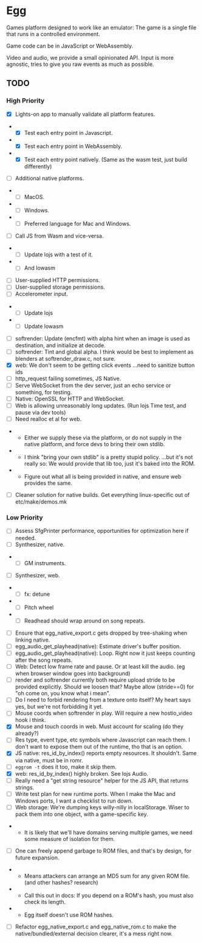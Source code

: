# Egg

Games platform designed to work like an emulator: The game is a single file that runs in a controlled environment.

Game code can be in JavaScript or WebAssembly.

Video and audio, we provide a small opinionated API.
Input is more agnostic, tries to give you raw events as much as possible.

## TODO

### High Priority

- [x] Lights-on app to manually validate all platform features.
- - [x] Test each entry point in Javascript.
- - [x] Test each entry point in WebAssembly.
- - [x] Test each entry point natively. (Same as the wasm test, just build differently)
- [ ] Additional native platforms.
- - [ ] MacOS.
- - [ ] Windows.
- - [ ] Preferred language for Mac and Windows.
- [ ] Call JS from Wasm and vice-versa.
- - [ ] Update lojs with a test of it.
- - [ ] And lowasm
- [ ] User-supplied HTTP permissions.
- [ ] User-supplied storage permissions.
- [ ] Accelerometer input.
- - [ ] Update lojs
- - [ ] Update lowasm
- [ ] softrender: Update (encfmt) with alpha hint when an image is used as destination, and initialize at decode.
- [ ] softrender: Tint and global alpha. I think would be best to implement as blenders at softrender_draw.c, not sure.
- [x] web: We don't seem to be getting click events ...need to sanitize button ids
- [ ] http_request failing sometimes, JS Native.
- [ ] Serve WebSocket from the dev server, just an echo service or something, for testing.
- [ ] Native: OpenSSL for HTTP and WebSocket.
- [ ] Web is allowing unreasonably long updates. (Run lojs Time test, and pause via dev tools)
- [ ] Need realloc et al for web.
- - Either we supply these via the platform, or do not supply in the native platform, and force devs to bring their own stdlib.
- - I think "bring your own stdlib" is a pretty stupid policy. ...but it's not really so: We would provide that lib too, just it's baked into the ROM.
- - Figure out what all is being provided in native, and ensure web provides the same.
- [ ] Cleaner solution for native builds. Get everything linux-specific out of etc/make/demos.mk

### Low Priority

- [ ] Assess SfgPrinter performance, opportunities for optimization here if needed.
- [ ] Synthesizer, native.
- - [ ] GM instruments.
- [ ] Synthesizer, web.
- - [ ] fx: detune
- - [ ] Pitch wheel
- - [ ] Readhead should wrap around on song repeats.
- [ ] Ensure that egg_native_export.c gets dropped by tree-shaking when linking native.
- [ ] egg_audio_get_playhead(native): Estimate driver's buffer position.
- [ ] egg_audio_get_playhead(native): Loop. Right now it just keeps counting after the song repeats.
- [ ] Web: Detect low frame rate and pause. Or at least kill the audio. (eg when browser window goes into background)
- [ ] render and softrender currently both require upload stride to be provided explicitly. Should we loosen that? Maybe allow (stride==0) for "oh come on, you know what i mean".
- [ ] Do I need to forbid rendering from a texture onto itself? My heart says yes, but we're not forbidding it yet.
- [ ] Mouse coords when softrender in play. Will require a new hostio_video hook i think.
- [x] Mouse and touch coords in web. Must account for scaling (do they already?)
- [ ] Res type, event type, etc symbols where Javascript can reach them. I don't want to expose them out of the runtime, tho that is an option.
- [x] JS native: res_id_by_index() reports empty resources. It shouldn't. Same via native, must be in romr.
- [ ] `eggrom -t` does it too, make it skip them.
- [x] web: res_id_by_index() highly broken. See lojs Audio.
- [ ] Really need a "get string resource" helper for the JS API, that returns strings.
- [ ] Write test plan for new runtime ports. When I make the Mac and Windows ports, I want a checklist to run down.
- [ ] Web storage: We're dumping keys willy-nilly in localStorage. Wiser to pack them into one object, with a game-specific key.
- - It is likely that we'll have domains serving multiple games, we need some measure of isolation for them.
- [ ] One can freely append garbage to ROM files, and that's by design, for future expansion.
- - Means attackers can arrange an MD5 sum for any given ROM file. (and other hashes? research)
- - Call this out in docs: If you depend on a ROM's hash, you must also check its length.
- - Egg itself doesn't use ROM hashes.
- [ ] Refactor egg_native_export.c and egg_native_rom.c to make the native/bundled/external decision clearer, it's a mess right now.
